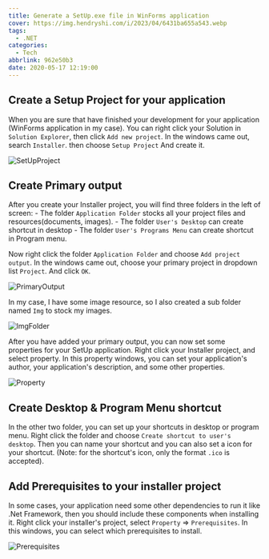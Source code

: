 ```yaml
---
title: Generate a SetUp.exe file in WinForms application
cover: https://img.hendryshi.com/i/2023/04/6431ba655a543.webp
tags:
  - .NET
categories:
  - Tech
abbrlink: 962e50b3
date: 2020-05-17 12:19:00
---
```



## Create a Setup Project for your application

When you are sure that have finished your development for your application (WinForms application in my case). You can right click your Solution in `Solution Explorer`, then click `Add new project`. In the windows came out, search `Installer`. then choose `Setup Project` And create it.

<!-- more -->

![SetUpProject](https://img.hendryshi.com/i/2023/04/6431ba7ac9836.webp)

## Create Primary output

After you create your Installer project, you will find three folders in the left of screen:
    - The folder `Application Folder` stocks all your project files and resources(documents, images).
    - The folder `User's Desktop` can create shortcut in desktop
    - The folder `User's Programs Menu` can create shortcut in Program menu.

Now right click the folder `Application Folder`  and choose `Add project output`. In the windows came out, choose your primary project in dropdown list `Project`. And click `OK`.

![PrimaryOutput](https://img.hendryshi.com/i/2023/04/6431ba823a2ce.webp)

In my case, I have some image resource, so I also created a sub folder named `Img` to stock my images.

![ImgFolder](https://img.hendryshi.com/i/2023/04/6431ba8987047.webp)

After you have added your primary output, you can now set some properties for your SetUp application. Right click your Installer project, and select property. In this property windows, you can set your application's author, your application's description, and some other properties.

![Property](https://img.hendryshi.com/i/2023/04/6431ba943195d.webp)

## Create Desktop & Program Menu shortcut

In the other two folder, you can set up your shortcuts in desktop or program menu. Right click the folder and choose `Create shortcut to user's desktop`. Then you can name your shortcut and you can also set a icon for your shortcut. (Note: for the shortcut's icon, only the format `.ico` is accepted).

## Add Prerequisites to your installer project

In some cases, your application need some other dependencies to run it like .Net Framework, then you should include these components when installing it. Right click your installer's project, select `Property` => `Prerequisites`. In this windows, you can select which prerequisites to install. 

![Prerequisites](https://img.hendryshi.com/i/2023/04/6431ba9c7ee5f.webp)